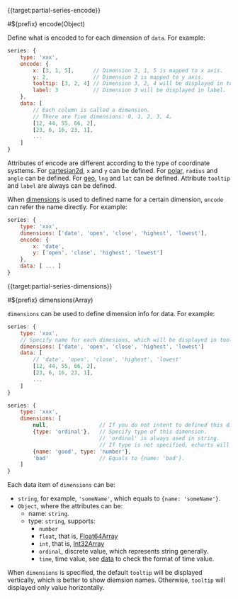 {{target:partial-series-encode}}

#${prefix} encode(Object)

Define what is encoded to for each dimension of `data`. For example:

```js
series: {
    type: 'xxx',
    encode: {
        x: [3, 1, 5],      // Dimension 3, 1, 5 is mapped to x axis.
        y: 2,              // Dimension 2 is mapped to y axis.
        tooltip: [3, 2, 4] // Dimension 3, 2, 4 will be displayed in tooltip.
        label: 3           // Dimension 3 will be displayed in label.
    },
    data: [
        // Each column is called a dimension.
        // There are five dimensions: 0, 1, 2, 3, 4。
        [12, 44, 55, 66, 2],
        [23, 6, 16, 23, 1],
        ...
    ]
}
```

Attributes of encode are different according to the type of coordinate systtems.
For [cartesian2d](~grid), `x` and `y` can be defined.
For [polar](~polar), `radius` and `angle` can be defined.
For [geo](~geo), `lng` and `lat` can be defined.
Attribute `tooltip` and `label` are always can be defined.

When [dimensions](~series.dimensions) is used to defined name for a certain dimension, `encode` can refer the name directly. For example:

```js
series: {
    type: 'xxx',
    dimensions: ['date', 'open', 'close', 'highest', 'lowest'],
    encode: {
        x: 'date',
        y: ['open', 'close', 'highest', 'lowest']
    },
    data: [ ... ]
}
```


{{target:partial-series-dimensions}}

#${prefix} dimensions(Array)

`dimensions` can be used to define dimension info for data. For example:

```js
series: {
    type: 'xxx',
    // Specify name for each dimesions, which will be displayed in tooltip.
    dimensions: ['date', 'open', 'close', 'highest', 'lowest']
    data: [
        // 'date', 'open', 'close', 'highest', 'lowest'
        [12, 44, 55, 66, 2],
        [23, 6, 16, 23, 1],
        ...
    ]
}
```

```js
series: {
    type: 'xxx',
    dimensions: [
        null,                // If you do not intent to defined this dimension, use null is fine.
        {type: 'ordinal'},   // Specify type of this dimension.
                             // 'ordinal' is always used in string.
                             // If type is not specified, echarts will guess type by data.
        {name: 'good', type: 'number'},
        'bad'                // Equals to {name: 'bad'}.
    ]
}
```

Each data item of `dimensions` can be:
+ `string`, for example, `'someName'`, which equals to `{name: 'someName'}`.
+ `Object`, where the attributes can be:
    + name: `string`.
    + type: `string`, supports:
        + `number`
        + `float`, that is, [Float64Array](https://developer.mozilla.org/en-US/docs/Web/JavaScript/Reference/Global_Objects/Float64Array)
        + `int`, that is, [Int32Array](https://developer.mozilla.org/en-US/docs/Web/JavaScript/Reference/Global_Objects/Int32Array)
        + `ordinal`, discrete value, which represents string generally.
        + `time`, time value, see [data](~series.data) to check the format of time value.

When `dimensions` is specified, the default `tooltip` will be displayed vertically, which is better to show diemsion names. Otherwise, `tooltip` will displayed only value horizontally.